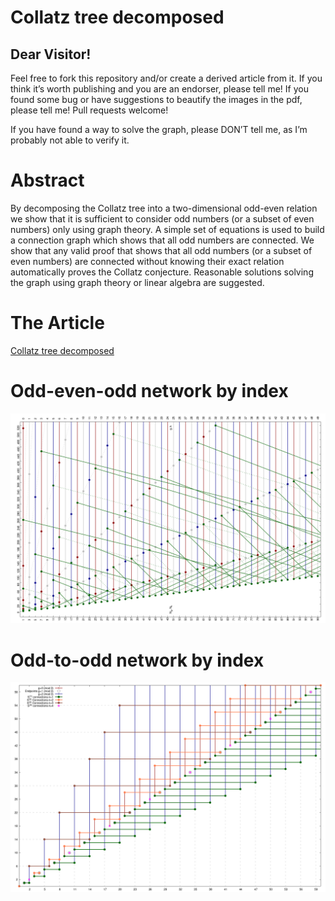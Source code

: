 # Collatz tree decomposed
## Dear Visitor!

Feel free to fork this repository and/or create a derived article from it.
If you think it’s worth publishing and you are an endorser, please tell me!
If you found some bug or have suggestions to beautify the images in the pdf, please tell me! Pull requests welcome!

If you have found a way to solve the graph, please DON’T tell me, as I’m probably not able to verify it.

# Abstract
By decomposing the Collatz tree into a two-dimensional odd-even relation we show that it is sufficient to consider odd numbers (or a subset of even numbers) only using graph theory. A simple set of equations is used to build a connection graph which shows that all odd numbers are connected. We show that any valid proof that shows that all odd numbers (or a subset of even numbers) are connected without knowing their exact relation automatically proves the Collatz conjecture. Reasonable solutions solving the graph using graph theory or linear algebra are suggested.

# The Article
[Collatz tree decomposed](collatz_tree_decomposed.pdf)

# Odd-even-odd network by index
![Odd-even-odd](images/collatz_flow.png)

# Odd-to-odd network by index
![Odd-to-odd](images/collatz_S_tree.png)

